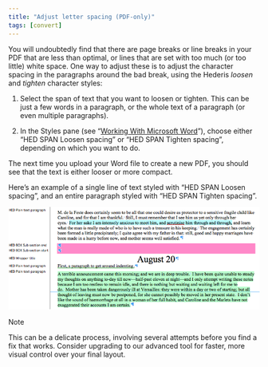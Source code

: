 ```yaml
---
title: "Adjust letter spacing (PDF-only)"
tags: [convert]
---
```

 
<html><body><section data-type="chapter" class="hsecchapter" data-hederis-type="hsecchapter" id="adjust-line-breaks" data-pi-attrs="id: adjust-line-breaks; data-tags: convert;" role="doc-chapter" data-tags="convert" data-author-name=" " data-book-title=" " title="Adjust letter spacing (PDF-only)"><p class="hblkp" data-hederis-type="hblkp" id="plcIcP4Qh">You will undoubtedly find that there are page breaks or line breaks in your PDF that are less than optimal, or lines that are set with too much (or too little) white space. One way to adjust these is to adjust the character spacing in the paragraphs around the bad break, using the Hederis <em data-hederis-type="hspanem" id="phPQQn6wa">loosen</em> and <em class="hspanem" data-hederis-type="hspanem" id="pqJAXbOXX">tighten</em> character styles:</p><ol class="hwprnumlist" data-hederis-type="hwprnumlist" id="pcDcc7Ino"><li class="hblkoli" data-hederis-type="hblkoli" id="liZFnAyXJY"><p class="hblkoli" data-hederis-type="hblklip" id="pa2UC924g">Select the span of text that you want to loosen or tighten. This can be just a few words in a paragraph, or the whole text of a paragraph (or even multiple paragraphs). </p></li><li class="hblkoli" data-hederis-type="hblkoli" id="liafzBUFVN"><p class="hblkoli" data-hederis-type="hblklip" id="pSHPfrjGF">In the Styles pane (see &#8220;<a href="{% link _docs/fine-tune-styles.md %}" class="hspana" data-hederis-type="hspana" id="p7gj5y8Vi">Working With Microsoft Word</a>&#8221;), choose either &#8220;HED SPAN Loosen spacing&#8221; or &#8220;HED SPAN Tighten spacing&#8221;, depending on which you want to do.</p></li></ol><p class="hblkp" data-hederis-type="hblkp" id="pFDb3yoos">The next time you upload your Word file to create a new PDF, you should see that the text is either looser or more compact.</p><p class="hblkp" data-hederis-type="hblkp" id="pnuIBnnVz">Here&#8217;s an example of a single line of text styled with &#8220;HED SPAN Loosen spacing&#8221;, and an entire paragraph styled with &#8220;HED SPAN Tighten spacing&#8221;.</p><img data-hederis-type="hblkimg" class="hblkimg" id="pKGhV231I" src="/images/loosetight1.png" data-img-src="/images/loosetight1.png"/><aside class="hwprbox box" data-hederis-type="hwprbox" id="pusJDYO21" data-type="sidebar"><p class="hblktype" data-hederis-type="hblktype" id="pTyEBQpoU">Note</p><p class="hblkp" data-hederis-type="hblkp" id="pxWsk2HBT">This can be a delicate process, involving several attempts before you find a fix that works. Consider upgrading to our advanced tool for faster, more visual control over your final layout.</p></aside></section></body></html>
